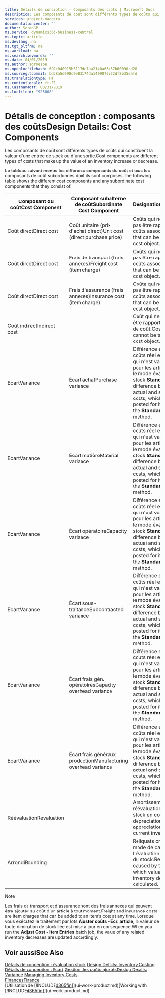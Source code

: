 ```yaml
---
title: Détails de conception - Composants des coûts | Microsoft Docs
description: Les composants de coût sont différents types de coûts qui constituent la valeur d'une entrée de stock ou d'une sortie.
services: project-madeira
documentationcenter: ''
author: SorenGP
ms.service: dynamics365-business-central
ms.topic: article
ms.devlang: na
ms.tgt_pltfrm: na
ms.workload: na
ms.search.keywords: ''
ms.date: 04/01/2019
ms.author: sgroespe
ms.openlocfilehash: 697c040915b5117dc7aa2140a63e57b60090cd20
ms.sourcegitcommit: bd78a5d990c9e83174da1409076c22df8b35eafd
ms.translationtype: HT
ms.contentlocale: fr-FR
ms.lasthandoff: 03/31/2019
ms.locfileid: "925808"
---
```

# <a name="design-details-cost-components"></a><span data-ttu-id="7bea7-103">Détails de conception : composants des coûts</span><span class="sxs-lookup"><span data-stu-id="7bea7-103">Design Details: Cost Components</span></span>
<span data-ttu-id="7bea7-104">Les composants de coût sont différents types de coûts qui constituent la valeur d'une entrée de stock ou d'une sortie.</span><span class="sxs-lookup"><span data-stu-id="7bea7-104">Cost components are different types of costs that make up the value of an inventory increase or decrease.</span></span>  

 <span data-ttu-id="7bea7-105">Le tableau suivant montre les différents composants du coût et tous les composants de coût subordonnés dont ils sont composés.</span><span class="sxs-lookup"><span data-stu-id="7bea7-105">The following table shows the different cost components and any subordinate cost components that they consist of.</span></span>  

|<span data-ttu-id="7bea7-106">Composant du coût</span><span class="sxs-lookup"><span data-stu-id="7bea7-106">Cost Component</span></span>|<span data-ttu-id="7bea7-107">Composant subalterne de coût</span><span class="sxs-lookup"><span data-stu-id="7bea7-107">Subordinate Cost Component</span></span>|<span data-ttu-id="7bea7-108">Désignation</span><span class="sxs-lookup"><span data-stu-id="7bea7-108">Description</span></span>|  
|--------------------|--------------------------------|---------------------------------------|  
|<span data-ttu-id="7bea7-109">Coût direct</span><span class="sxs-lookup"><span data-stu-id="7bea7-109">Direct cost</span></span>|<span data-ttu-id="7bea7-110">Coût unitaire (prix d'achat direct)</span><span class="sxs-lookup"><span data-stu-id="7bea7-110">Unit cost (direct purchase price)</span></span>|<span data-ttu-id="7bea7-111">Coûts qui ne peuvent pas être rapportés à des coûts associés.</span><span class="sxs-lookup"><span data-stu-id="7bea7-111">Cost that can be traced to a cost object.</span></span>|  
|<span data-ttu-id="7bea7-112">Coût direct</span><span class="sxs-lookup"><span data-stu-id="7bea7-112">Direct cost</span></span>|<span data-ttu-id="7bea7-113">Frais de transport (frais annexes)</span><span class="sxs-lookup"><span data-stu-id="7bea7-113">Freight cost (item charge)</span></span>|<span data-ttu-id="7bea7-114">Coûts qui ne peuvent pas être rapportés à des coûts associés.</span><span class="sxs-lookup"><span data-stu-id="7bea7-114">Cost that can be traced to a cost object.</span></span>|  
|<span data-ttu-id="7bea7-115">Coût direct</span><span class="sxs-lookup"><span data-stu-id="7bea7-115">Direct cost</span></span>|<span data-ttu-id="7bea7-116">Frais d'assurance (frais annexes)</span><span class="sxs-lookup"><span data-stu-id="7bea7-116">Insurance cost (item charge)</span></span>|<span data-ttu-id="7bea7-117">Coûts qui ne peuvent pas être rapportés à des coûts associés.</span><span class="sxs-lookup"><span data-stu-id="7bea7-117">Cost that can be traced to a cost object.</span></span>|  
|<span data-ttu-id="7bea7-118">Coût indirect</span><span class="sxs-lookup"><span data-stu-id="7bea7-118">Indirect cost</span></span>||<span data-ttu-id="7bea7-119">Coût qui ne peut pas être rapporté à un objet de coût.</span><span class="sxs-lookup"><span data-stu-id="7bea7-119">Cost that cannot be traced to a cost object.</span></span>|  
|<span data-ttu-id="7bea7-120">Ecart</span><span class="sxs-lookup"><span data-stu-id="7bea7-120">Variance</span></span>|<span data-ttu-id="7bea7-121">Écart achat</span><span class="sxs-lookup"><span data-stu-id="7bea7-121">Purchase variance</span></span>|<span data-ttu-id="7bea7-122">Différence entre les coûts réel et standard, qui n'est validée que pour les articles utilisant le mode évaluation stock **Standard**.</span><span class="sxs-lookup"><span data-stu-id="7bea7-122">The difference between actual and standard costs, which is only posted for items using the **Standard** costing method.</span></span>|  
|<span data-ttu-id="7bea7-123">Ecart</span><span class="sxs-lookup"><span data-stu-id="7bea7-123">Variance</span></span>|<span data-ttu-id="7bea7-124">Écart matière</span><span class="sxs-lookup"><span data-stu-id="7bea7-124">Material variance</span></span>|<span data-ttu-id="7bea7-125">Différence entre les coûts réel et standard, qui n'est validée que pour les articles utilisant le mode évaluation stock **Standard**.</span><span class="sxs-lookup"><span data-stu-id="7bea7-125">The difference between actual and standard costs, which is only posted for items using the **Standard** costing method.</span></span>|  
|<span data-ttu-id="7bea7-126">Ecart</span><span class="sxs-lookup"><span data-stu-id="7bea7-126">Variance</span></span>|<span data-ttu-id="7bea7-127">Écart opératoire</span><span class="sxs-lookup"><span data-stu-id="7bea7-127">Capacity variance</span></span>|<span data-ttu-id="7bea7-128">Différence entre les coûts réel et standard, qui n'est validée que pour les articles utilisant le mode évaluation stock **Standard**.</span><span class="sxs-lookup"><span data-stu-id="7bea7-128">The difference between actual and standard costs, which is only posted for items using the **Standard** costing method.</span></span>|  
|<span data-ttu-id="7bea7-129">Ecart</span><span class="sxs-lookup"><span data-stu-id="7bea7-129">Variance</span></span>|<span data-ttu-id="7bea7-130">Écart sous-traitance</span><span class="sxs-lookup"><span data-stu-id="7bea7-130">Subcontracted variance</span></span>|<span data-ttu-id="7bea7-131">Différence entre les coûts réel et standard, qui n'est validée que pour les articles utilisant le mode évaluation stock **Standard**.</span><span class="sxs-lookup"><span data-stu-id="7bea7-131">The difference between actual and standard costs, which is only posted for items using the **Standard** costing method.</span></span>|  
|<span data-ttu-id="7bea7-132">Ecart</span><span class="sxs-lookup"><span data-stu-id="7bea7-132">Variance</span></span>|<span data-ttu-id="7bea7-133">Écart frais gén. opératoires</span><span class="sxs-lookup"><span data-stu-id="7bea7-133">Capacity overhead variance</span></span>|<span data-ttu-id="7bea7-134">Différence entre les coûts réel et standard, qui n'est validée que pour les articles utilisant le mode évaluation stock **Standard**.</span><span class="sxs-lookup"><span data-stu-id="7bea7-134">The difference between actual and standard costs, which is only posted for items using the **Standard** costing method.</span></span>|  
|<span data-ttu-id="7bea7-135">Ecart</span><span class="sxs-lookup"><span data-stu-id="7bea7-135">Variance</span></span>|<span data-ttu-id="7bea7-136">Écart frais généraux production</span><span class="sxs-lookup"><span data-stu-id="7bea7-136">Manufacturing overhead variance</span></span>|<span data-ttu-id="7bea7-137">Différence entre les coûts réel et standard, qui n'est validée que pour les articles utilisant le mode évaluation stock **Standard**.</span><span class="sxs-lookup"><span data-stu-id="7bea7-137">The difference between actual and standard costs, which is only posted for items using the **Standard** costing method.</span></span>|  
|<span data-ttu-id="7bea7-138">Réévaluation</span><span class="sxs-lookup"><span data-stu-id="7bea7-138">Revaluation</span></span>||<span data-ttu-id="7bea7-139">Amortissement ou réévaluation de la valeur stock en cours.</span><span class="sxs-lookup"><span data-stu-id="7bea7-139">A depreciation or appreciation of the current inventory value.</span></span>|  
|<span data-ttu-id="7bea7-140">Arrondi</span><span class="sxs-lookup"><span data-stu-id="7bea7-140">Rounding</span></span>||<span data-ttu-id="7bea7-141">Reliquats créés par le mode de calcul de l'évaluation des sorties du stock.</span><span class="sxs-lookup"><span data-stu-id="7bea7-141">Residuals caused by the way in which valuation of inventory decreases are calculated.</span></span>|  

> [!NOTE]  
>  <span data-ttu-id="7bea7-142">Les frais de transport et d'assurance sont des frais annexes qui peuvent être ajoutés au coût d'un article à tout moment.</span><span class="sxs-lookup"><span data-stu-id="7bea7-142">Freight and insurance costs are item charges that can be added to an item’s cost at any time.</span></span> <span data-ttu-id="7bea7-143">Lorsque vous exécutez le traitement par lots **Ajuster coûts - Écr. article**, la valeur de toute diminution de stock liée est mise à jour en conséquence.</span><span class="sxs-lookup"><span data-stu-id="7bea7-143">When you run the **Adjust Cost - Item Entries** batch job, the value of any related inventory decreases are updated accordingly.</span></span>  

## <a name="see-also"></a><span data-ttu-id="7bea7-144">Voir aussi</span><span class="sxs-lookup"><span data-stu-id="7bea7-144">See Also</span></span>  
 <span data-ttu-id="7bea7-145">[Détails de conception : évaluation stock](design-details-inventory-costing.md) </span><span class="sxs-lookup"><span data-stu-id="7bea7-145">[Design Details: Inventory Costing](design-details-inventory-costing.md) </span></span>  
 <span data-ttu-id="7bea7-146">[Détails de conception : Ecart](design-details-variance.md) [Gestion des coûts ajustés](finance-manage-inventory-costs.md)</span><span class="sxs-lookup"><span data-stu-id="7bea7-146">[Design Details: Variance](design-details-variance.md) [Managing Inventory Costs](finance-manage-inventory-costs.md)</span></span>  
 [<span data-ttu-id="7bea7-147">Finances</span><span class="sxs-lookup"><span data-stu-id="7bea7-147">Finance</span></span>](finance.md)  
 <span data-ttu-id="7bea7-148">[Utilisation de [!INCLUDE[d365fin](includes/d365fin_md.md)]](ui-work-product.md)</span><span class="sxs-lookup"><span data-stu-id="7bea7-148">[Working with [!INCLUDE[d365fin](includes/d365fin_md.md)]](ui-work-product.md)</span></span>  
